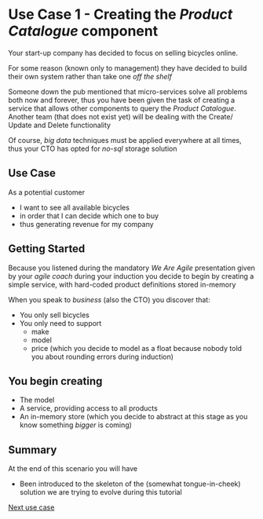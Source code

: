 # Use Case 1 - Creating the *Product Catalogue* component

Your start-up company has decided to focus on selling bicycles online.
  
For some reason (known only to management) they have decided to build their own system
rather than take one *off the shelf*

Someone down the pub mentioned that micro-services solve all problems both now and forever, 
thus you have been given the task of creating a service that allows other components to query the *Product Catalogue*.
Another team (that does not exist yet) will be dealing with the Create/ Update and Delete functionality

Of course, *big data* techniques must be applied everywhere at all times, thus your CTO has opted 
for *no-sql* storage solution


## Use Case

As a potential customer 
- I want to see all available bicycles 
- in order that I can decide which one to buy
- thus generating revenue for my company

## Getting Started

Because you listened during the mandatory *We Are Agile* presentation given by your *agile coach* during your induction
you decide to begin by creating a simple service, with hard-coded product definitions stored in-memory

When you speak to *business* (also the CTO) you discover that:
- You only sell bicycles
- You only need to support
    - make
    - model
    - price (which you decide to model as a float because nobody told you about rounding errors during induction)
    
## You begin creating

- The model
- A service, providing access to all products
- An in-memory store (which you decide to abstract at this stage as you know something *bigger* is coming)

## Summary

At the end of this scenario you will have
 - Been introduced to the skeleton of the (somewhat tongue-in-cheek) solution we are trying to evolve
 during this tutorial

[Next use case](../usecase2/README.md)

 



    


